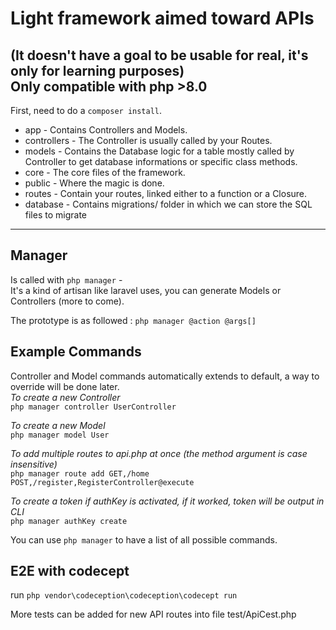# Light framework aimed toward APIs
(It doesn't have a goal to be usable for real, it's only for learning purposes)<br>
Only compatible with php >8.0
-
First, need to do a `composer install`.
- app - Contains Controllers and Models.
- controllers - The Controller is usually called by your Routes.
- models - Contains the Database logic for a table mostly called by Controller to get database informations or specific class methods.
- core - The core files of the framework.
- public - Where the magic is done.
- routes - Contain your routes, linked either to a function or a Closure.
- database - Contains migrations/ folder in which we can store the SQL files to migrate
------------
Manager
-
Is called with `php manager` -<br>
It's a kind of artisan like laravel uses, you can generate Models or Controllers (more to come).

The prototype is as followed :
`php manager @action @args[]`

Example Commands
-
Controller and Model commands automatically extends to default, a way to override will be done later.
<br>
*To create a new Controller*<br>
`php manager controller UserController`

*To create a new Model*<br>
`php manager model User`

*To add multiple routes to api.php at once (the method argument is case insensitive)*<br>
`php manager route add GET,/home POST,/register,RegisterController@execute`

*To create a token if authKey is activated, if it worked, token will be output in CLI*<br>
`php manager authKey create`

You can use `php manager` to have a list of all possible commands.

E2E with codecept
-
run `php vendor\codeception\codeception\codecept run`

More tests can be added for new API routes into file test/ApiCest.php
